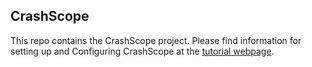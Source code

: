 ## CrashScope

This repo contains the CrashScope project. Please find information for setting up and Configuring CrashScope at the [tutorial webpage](https://sagelab.io/crashscope-tutorial/).